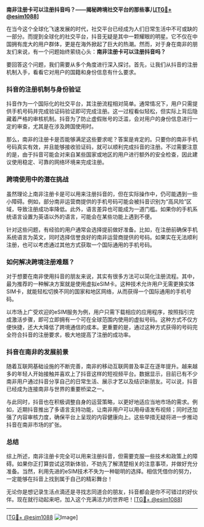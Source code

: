 **南非注册卡可以注册抖音吗？——揭秘跨境社交平台的那些事儿[[TG💪+ @esim1088](https://t.me/s/esim1088)]**

在当今这个全球化飞速发展的时代，社交平台已经成为人们日常生活中不可或缺的一部分。而提到全球化的社交平台，抖音无疑是其中一颗耀眼的明星。它不仅在中国拥有庞大的用户群体，更是在海外掀起了巨大的热潮。然而，对于身在南非的朋友们来说，有一个问题始终萦绕心头：**南非注册卡可以注册抖音吗？**

要回答这个问题，我们需要从多个角度进行深入探讨。首先，让我们从抖音的注册机制入手，看看它对用户的国籍和身份信息有什么要求。

### 抖音的注册机制与身份验证

抖音作为一个国际化的社交平台，其注册流程相对简单。通常情况下，用户只需提供手机号码并完成验证码验证即可完成注册。这一过程看似轻松，但实际上背后隐藏着严格的审核机制。抖音为了防止虚假账号的泛滥，会对用户的身份信息进行一定的审查，尤其是在涉及跨国使用时。

那么，南非的注册卡是否能够满足这些要求呢？答案是肯定的。只要你的南非手机号码真实有效，并且能够接收验证码，就可以顺利完成抖音的注册。不过需要注意的是，由于抖音可能会对来自某些国家或地区的用户进行额外的安全检查，因此建议使用稳定、可靠的网络环境来完成注册。

### 跨境使用中的潜在挑战

虽然理论上南非注册卡是可以用来注册抖音的，但在实际操作中，仍可能遇到一些小障碍。例如，部分南非运营商提供的手机号码可能会被抖音识别为“高风险”区域，导致注册成功率降低。此外，语言差异也可能成为一道门槛。如果你的手机系统语言设置为英语以外的语言，可能会在某些功能上遇到不便。

针对这些问题，有经验的用户通常会选择提前做好准备。比如，在注册前确保手机系统语言为英文，同时选择信誉良好的南非运营商提供的号码。如果实在无法顺利注册，也可以考虑通过其他方式获取一个国际通用的手机号码。

### 如何解决跨境注册难题？

对于想要在南非使用抖音的朋友来说，其实有很多方法可以简化注册流程。其中，最为推荐的一种解决方案就是使用虚拟eSIM卡。这种技术允许用户无需更换实体SIM卡，就能轻松切换不同的国家和地区网络，从而获得一个国际通用的手机号码。

以市场上广受欢迎的eSIM服务为例，用户只需下载相应的应用程序，按照指引完成激活步骤，即可立即拥有一个可在全球范围内使用的虚拟号码。这种方式不仅方便快捷，还大大降低了跨境通信的成本。更重要的是，通过这种方式获得的号码完全符合抖音的注册要求，极大地提高了注册的成功率。

### 抖音在南非的发展前景

随着互联网基础设施的不断完善，南非的移动互联网普及率正在逐年提升。越来越多的年轻人开始接触并喜欢上了抖音这样的短视频平台。数据显示，目前已有不少南非用户通过抖音分享自己的日常生活、展示才艺以及结识新朋友。可以说，抖音已经成为连接南非与世界的重要桥梁之一。

与此同时，抖音也在积极调整自身的运营策略，以更好地适应当地市场的需求。例如，近期抖音推出了多语言支持功能，让南非用户可以用母语发布视频；同时还加强了内容审核力度，确保平台上呈现的内容健康向上。这些举措无疑将进一步推动抖音在南非市场的扩张。

### 总结

综上所述，南非注册卡完全可以用来注册抖音，但需要克服一些技术和政策上的障碍。如果你正打算尝试这项新体验，不妨先了解清楚相关的注意事项，并做好充分准备。当然，利用先进的eSIM技术不失为一种聪明的选择。相信凭借你的努力，一定能够在抖音上找到属于自己的精彩舞台！

无论你是想记录生活点滴还是寻找志同道合的朋友，抖音都会是你不可错过的好伙伴。现在就行动起来吧，加入这个充满活力的世界吧！[[TG💪+ @esim1088](https://t.me/s/esim1088)] 

---

[[TG💪+ @esim1088](https://t.me/s/esim1088) ![Image](https://i.postimg.cc/4NQfJmqS/Snipaste-2025-05-13-00-14-12.png)]